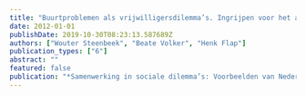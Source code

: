 ```yaml
---
title: "Buurtproblemen als vrijwilligersdilemma’s. Ingrijpen voor het algemeen belang: de invloed van collectieve zelfredzaamheid op individueel ingrijpen in buurten"
date: 2012-01-01
publishDate: 2019-10-30T08:23:13.587689Z
authors: ["Wouter Steenbeek", "Beate Volker", "Henk Flap"]
publication_types: ["6"]
abstract: ""
featured: false
publication: "*Samenwerking in sociale dilemma’s: Voorbeelden van Nederlands onderzoek*"
---
```


